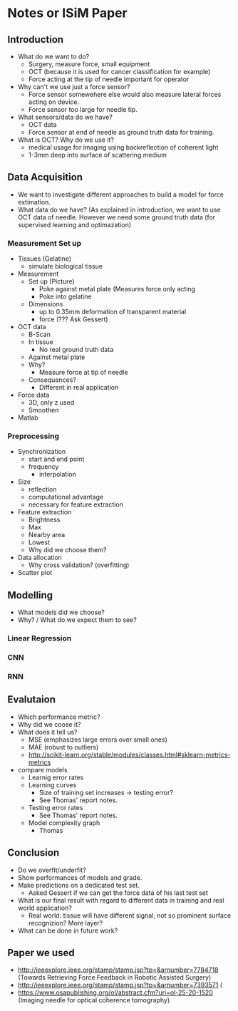 # Notes or ISiM Paper

## Introduction

* What do we want to do?
    * Surgery, measure force, small equipment
    * OCT (because it is used for cancer classification for example)
    * Force acting at the tip of needle important for operator
* Why can't we use just a force sensor?
    * Force sensor somewehere else would also measure lateral forces acting on device.
    * Force sensor too large for needle tip. 
* What sensors/data do we have?
    * OCT data 
    * Force sensor at end of needle as ground truth data for training.
* What is OCT? Why do we use it?
    * medical usage for imaging using backreflection of coherent light
    * 1-3mm deep into surface of scattering medium

## Data Acquisition

* We want to investigate different approaches to build a model for force extimation.
* What data do we have? (As explained in introduction, we want to use OCT data of needle. However 
we need some ground truth data (for supervised learning and optimazation)

### Measurement Set up

* Tissues (Gelatine)
    * simulate biological tissue
* Measurement 
    * Set up (Picture)
        * Poke against metal plate (Measures force only acting
        * Poke into gelatine
    * Dimensions 
        * up to 0.35mm deformation of transparent material
        * force (??? Ask Gessert)
* OCT data
    * B-Scan
    * In tissue
        * No real ground truth data
    * Against metal plate
    * Why?
        * Measure force at tip of needle
    * Consequences?
        * Different in real application 
* Force data
    * 3D, only z used
    * Smoothen
* Matlab

### Preprocessing

* Synchronization
    * start and end point
    * frequency
        * interpolation
* Size
    * reflection
    * computational advantage
    * necessary for feature extraction 
* Feature extraction
    * Brightness
    * Max
    * Nearby area
    * Lowest
    * Why did we choose them?
* Data allocation 
    * Why cross validation? (overfitting)
* Scatter plot

## Modelling

* What models did we choose?
* Why? / What do we expect them to see?

### Linear Regression

### CNN

### RNN 


## Evalutaion

* Which performance metric?
* Why did we coose it?
* What does it tell us?
    * MSE (emphasizes large errors over small ones)
    * MAE (robust to outliers)
    * http://scikit-learn.org/stable/modules/classes.html#sklearn-metrics-metrics
* compare models
    * Learnig error rates
    * Learning curves
        * Size of training set increases -> testing error? 
        * See Thomas' report notes.
    * Testing error rates
        * See Thomas' report notes.
    * Model complexity graph
        * Thomas

## Conclusion

* Do we overfit/underfit?
* Show performances of models and grade.
* Make predictions on a dedicated test set.
    * Asked Gessert if we can get the force data of his last test set
* What is our final result with regard to different data in training and real world application?
    * Real world: tissue will have different signal, not so prominent surface recognizion? More layer?
* What can be done in future work? 

## Paper we used

* http://ieeexplore.ieee.org/stamp/stamp.jsp?tp=&arnumber=7784718 (Towards Retrieving Force Feedback in Robotic Assisted Surgery)
* http://ieeexplore.ieee.org/stamp/stamp.jsp?tp=&arnumber=7393571 (
* https://www.osapublishing.org/ol/abstract.cfm?uri=ol-25-20-1520 (Imaging needle for optical coherence tomography)

